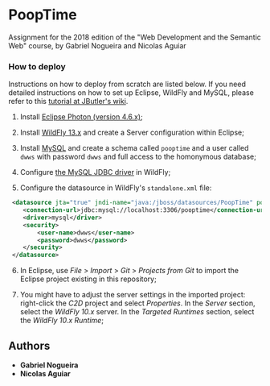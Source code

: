 # PoopTime
Assignment for the 2018 edition of the "Web Development and the Semantic Web" course, by Gabriel Nogueira and Nicolas Aguiar

### How to deploy

Instructions on how to deploy from scratch are listed below. If you need detailed instructions on how to set up Eclipse, WildFly and MySQL, please refer to this [tutorial at JButler's wiki](https://github.com/dwws-ufes/jbutler/wiki/Tutorial%3A-a-Java-EE-Web-Profile-application-with-JButler%2C-part-1).

1. Install [Eclipse Photon (version 4.6.x)](http://www.eclipse.org/);

2. Install [WildFly 13.x](http://wildfly.org) and create a Server configuration within Eclipse;

3. Install [MySQL](http://www.mysql.com/products/community/) and create a schema called `pooptime` and a user called `dwws` with password `dwws` and full access to the homonymous database;

4. Configure [the MySQL JDBC driver](http://dev.mysql.com/downloads/connector/j/) in WildFly;

5. Configure the datasource in WildFly's `standalone.xml` file:

```XML
 <datasource jta="true" jndi-name="java:/jboss/datasources/PoopTime" pool-name="PoopTimePool" enabled="true" use-java-context="true">
	<connection-url>jdbc:mysql://localhost:3306/pooptime</connection-url>
	<driver>mysql</driver>
	<security>
	    <user-name>dwws</user-name>
	    <password>dwws</password>
	</security>
 </datasource>
```

6. In Eclipse, use _File_ > _Import_ > _Git_ > _Projects from Git_ to import the Eclipse project existing in this repository;

7. You might have to adjust the server settings in the imported project: right-click the _C2D_ project and select _Properties_. In the _Server_ section, select the _WildFly 10.x_ server. In the _Targeted Runtimes_ section, select the _WildFly 10.x Runtime_;

## Authors

* **Gabriel Nogueira**
* **Nicolas Aguiar**
